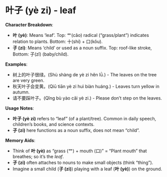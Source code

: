 # **叶子 (yè zi) - leaf**

**Character Breakdown**:  
- **叶 (yè)**: Means ‘leaf’. Top: 艹(cǎo) radical (“grass/plant”) indicates relation to plants. Bottom: 十(shí) + 口(kǒu).  
- **子 (zi)**: Means ‘child’ or used as a noun suffix. Top: roof-like stroke, Bottom: 子(zǐ) (baby/child).

**Examples**:  
- 树上的叶子很绿。(Shù shàng de yè zi hěn lǜ.) - The leaves on the tree are very green.  
- 秋天叶子会变黄。(Qiū tiān yè zi huì biàn huáng.) - Leaves turn yellow in autumn.  
- 请不要踩叶子。(Qǐng bù yào cǎi yè zi.) - Please don’t step on the leaves.

**Usage Notes**:  
- **叶子 (yè zi)** refers to “leaf” (of a plant/tree). Common in daily speech, children’s books, and science contexts.  
- **子 (zi)** here functions as a noun suffix, does not mean “child”.

**Memory Aids**:  
- Think of **叶 (yè)** as “grass (艹) + mouth (口)” = “Plant mouth” that breathes; so it’s the *leaf*.  
- **子 (zi)** often attaches to nouns to make small objects (think “thing”).  
- Imagine a small child (**子 (zi)**) playing with a leaf (**叶 (yè)**) on the ground.